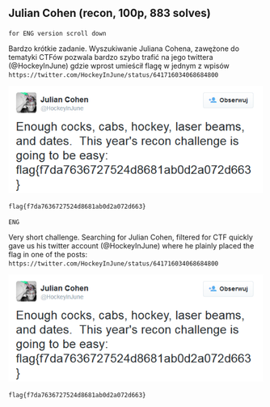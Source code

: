 ## Julian Cohen (recon, 100p, 883 solves)

`for ENG version scroll down`

Bardzo krótkie zadanie. Wyszukiwanie Juliana Cohena, zawężone do tematyki CTFów pozwala bardzo szybo trafić na jego twittera (@HockeyInJune) gdzie wprost umieścił flagę w jednym z wpisów `https://twitter.com/HockeyInJune/status/641716034068684800`

![](./1.PNG)

`flag{f7da7636727524d8681ab0d2a072d663}`

`ENG`

Very short challenge. Searching for Julian Cohen, filtered for CTF quickly gave us his twitter account (@HockeyInJune) where he plainly placed the flag in one of the posts: `https://twitter.com/HockeyInJune/status/641716034068684800`

![](./1.PNG)

`flag{f7da7636727524d8681ab0d2a072d663}`